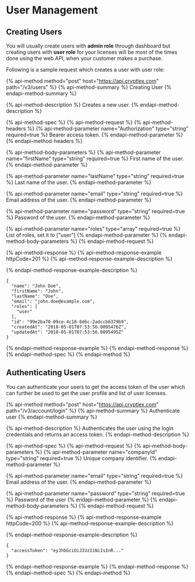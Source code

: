 # User Management

## Creating Users

You will usually create users with **admin role** through dashboard but creating users with **user role** for your licenses will be most of the times done using the web API, when your customer makes a purchase.

Following is a sample request which creates a user with user role:

{% api-method method="post" host="https://api.cryptlex.com" path="/v3/users" %}
{% api-method-summary %}
Creating User
{% endapi-method-summary %}

{% api-method-description %}
Creates a new user.
{% endapi-method-description %}

{% api-method-spec %}
{% api-method-request %}
{% api-method-headers %}
{% api-method-parameter name="Authorization" type="string" required=true %}
Bearer access token.
{% endapi-method-parameter %}
{% endapi-method-headers %}

{% api-method-body-parameters %}
{% api-method-parameter name="firstName" type="string" required=true %}
First name of the user.
{% endapi-method-parameter %}

{% api-method-parameter name="lastName" type="string" required=true %}
Last name of the user.
{% endapi-method-parameter %}

{% api-method-parameter name="email" type="string" required=true %}
Email address of the user.
{% endapi-method-parameter %}

{% api-method-parameter name="password" type="string" required=true %}
Password of the user.
{% endapi-method-parameter %}

{% api-method-parameter name="roles" type="array" required=true %}
List of roles, set it to \["user"\]
{% endapi-method-parameter %}
{% endapi-method-body-parameters %}
{% endapi-method-request %}

{% api-method-response %}
{% api-method-response-example httpCode=201 %}
{% api-method-response-example-description %}

{% endapi-method-response-example-description %}

```
{
  "name": "John Doe",
  "firstName": "John",
  "lastName": "Doe",
  "email": "john.doe@example.com",
  "roles": [
    "user"
  ],
  "id": "99e2ba70-09ce-4c18-8d6c-2adccb6379b9",
  "createdAt": "2018-05-01T07:53:56.0095476Z",
  "updatedAt": "2018-05-01T07:53:56.0095495Z"
}
```
{% endapi-method-response-example %}
{% endapi-method-response %}
{% endapi-method-spec %}
{% endapi-method %}

## Authenticating Users

You can authenticate your users to get the access token of the user which can further be used to get the user profile and list of user licenses.

{% api-method method="post" host="https://api.cryptlex.com" path="/v3/account/login" %}
{% api-method-summary %}
Authenticate user
{% endapi-method-summary %}

{% api-method-description %}
Authenticates the user using the login credentials and returns an access token.
{% endapi-method-description %}

{% api-method-spec %}
{% api-method-request %}
{% api-method-body-parameters %}
{% api-method-parameter name="companyId" type="string" required=true %}
Unique company identifier.
{% endapi-method-parameter %}

{% api-method-parameter name="email" type="string" required=true %}
Email address of the user.
{% endapi-method-parameter %}

{% api-method-parameter name="password" type="string" required=true %}
Password of the user
{% endapi-method-parameter %}
{% endapi-method-body-parameters %}
{% endapi-method-request %}

{% api-method-response %}
{% api-method-response-example httpCode=200 %}
{% api-method-response-example-description %}

{% endapi-method-response-example-description %}

```
{
  "accessToken": "eyJhbGciOiJIUzI1NiIsInR..."
}
```
{% endapi-method-response-example %}
{% endapi-method-response %}
{% endapi-method-spec %}
{% endapi-method %}



